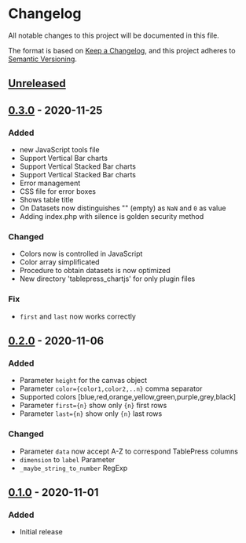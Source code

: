 # Changelog

All notable changes to this project will be documented in this file.

The format is based on [Keep a Changelog](https://keepachangelog.com/en/1.0.0/),
and this project adheres to [Semantic Versioning](https://semver.org/spec/v2.0.0.html).

## [Unreleased]



## [0.3.0] - 2020-11-25

### Added
- new JavaScript tools file
- Support Vertical Bar charts
- Support Vertical Stacked Bar charts
- Support Vertical Stacked Bar charts
- Error management
- CSS file for error boxes
- Shows table title
- On Datasets now distinguishes "" (empty) as `NaN` and `0` as value
- Adding index.php with silence is golden security method

### Changed
- Colors now is controlled in JavaScript
- Color array simplificated
- Procedure to obtain datasets is now optimized
- New directory 'tablepress_chartjs' for only plugin files

### Fix
- `first` and `last` now works correctly

## [0.2.0] - 2020-11-06

### Added
- Parameter `height` for the canvas object
- Parameter `color={color1,color2,..n}` comma separator
- Supported colors [blue,red,orange,yellow,green,purple,grey,black]
- Parameter `first={n}` show only `{n}` first rows
- Parameter `last={n}` show only `{n}` last rows

### Changed
- Parameter `data` now accept A-Z to correspond TablePress columns
- `dimension` to `label` Parameter
- `_maybe_string_to_number` RegExp


## [0.1.0] - 2020-11-01

### Added
- Initial release

[Unreleased]: https://github.com/developarts/tablepress_chartjs/tree/main
[0.3.0]: https://github.com/developarts/tablepress_chartjs/compare/0.2.0...0.3.0
[0.2.0]: https://github.com/developarts/tablepress_chartjs/compare/0.1.0...0.2.0
[0.1.0]: https://github.com/developarts/tablepress_chartjs/commit/0ae2f6e3f8bfa2c9982f9b4bdde2a1fb97fa7b67
